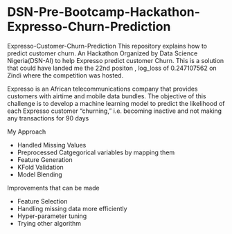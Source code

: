 # DSN-Pre-Bootcamp-Hackathon-Expresso-Churn-Prediction
Expresso-Customer-Churn-Prediction This repository explains how to predict customer churn. An Hackathon Organized by Data Science Nigeria(DSN-AI) to help Expresso predict customer Churn. This is a solution that could have landed me the 22nd positon , log_loss of 0.247107562 on Zindi where the competition was hosted.

Expresso is an African telecommunications company that provides customers with airtime and mobile data bundles. The objective of this challenge is to develop a machine learning model to predict the likelihood of each Expresso customer “churning,” i.e. becoming inactive and not making any transactions for 90 days

My Approach

* Handled Missing Values
* Preprocessed Catgegorical variables by mapping them
* Feature Generation
* KFold Validation
* Model Blending

Improvements that can be made

* Feature Selection
* Handling missing data more efficiently
* Hyper-parameter tuning
* Trying other algorithm
